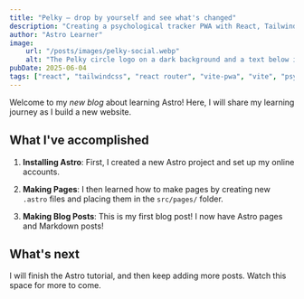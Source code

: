 ```yaml
---
title: "Pelky – drop by yourself and see what's changed"
description: "Creating a psychological tracker PWA with React, TailwindCSS and more."
author: "Astro Learner"
image:
    url: "/posts/images/pelky-social.webp"
    alt: "The Pelky circle logo on a dark background and a text below it sayin 'drop by yourself and see what's changed'."
pubDate: 2025-06-04
tags: ["react", "tailwindcss", "react router", "vite-pwa", "vite", "psychology", "mobile app"]
---
```


Welcome to my _new blog_ about learning Astro! Here, I will share my learning journey as I build a new website.

## What I've accomplished

1. **Installing Astro**: First, I created a new Astro project and set up my online accounts.

2. **Making Pages**: I then learned how to make pages by creating new `.astro` files and placing them in the `src/pages/` folder.

3. **Making Blog Posts**: This is my first blog post! I now have Astro pages and Markdown posts!

## What's next

I will finish the Astro tutorial, and then keep adding more posts. Watch this space for more to come.